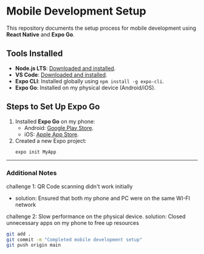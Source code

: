 # Mobile Development Setup

This repository documents the setup process for mobile development using **React Native** and **Expo Go**.

## Tools Installed
- **Node.js LTS**: [Downloaded and installed](https://nodejs.org/).
- **VS Code**: [Downloaded and installed](https://code.visualstudio.com/).
- **Expo CLI**: Installed globally using `npm install -g expo-cli`.
- **Expo Go**: Installed on my physical device (Android/iOS).

## Steps to Set Up Expo Go
1. Installed **Expo Go** on my phone:
   - Android: [Google Play Store](https://play.google.com/store/apps/details?id=host.exp.exponent).
   - iOS: [Apple App Store](https://apps.apple.com/us/app/expo-go/id982107779).
2. Created a new Expo project:
   ```bash
   expo init MyApp


---

### **Additional Notes**
challenge 1: QR Code scanning didn't work initially
- solution: Ensured that both my phone and PC were on the same WI-FI network

challenge 2: Slow performance on the physical device.
solution: Closed unnecessary apps on my phone to free up resources

  ```bash
  git add .
  git commit -m "Completed mobile development setup"
  git push origin main